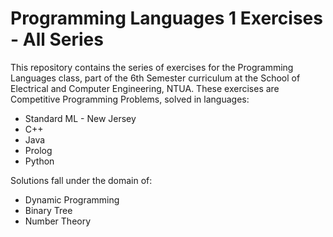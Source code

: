 # Programming Languages 1 Exercises - All Series
This repository contains the series of exercises for the Programming Languages class, part of the 6th Semester curriculum at the School of Electrical and Computer Engineering, NTUA. These exercises are Competitive Programming Problems, solved in languages:
- Standard ML - New Jersey
- C++
- Java
- Prolog
- Python

Solutions fall under the domain of:
- Dynamic Programming
- Binary Tree
- Number Theory

